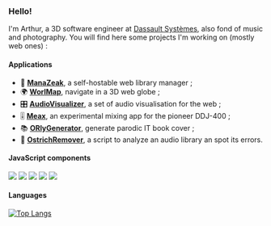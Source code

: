 ### Hello!

I'm Arthur, a 3D software engineer at [Dassault Systèmes](https://www.3ds.com/), also fond of music and photography. You will find here some projects I'm working on (mostly web ones) :

#### Applications

- 🎵 [**ManaZeak**](https://github.com/ManaZeak/ManaZeak), a self-hostable web library manager ;
- 🌍 [**WorlMap**](https://github.com/ArthurBeaulieu/WorldMap), navigate in a 3D web globe ;
- 🎛️ [**AudioVisualizer**](https://github.com/ArthurBeaulieu/AudioVisualizer), a set of audio visualisation for the web ;
- 🎚️ [**Meax**](https://github.com/ArthurBeaulieu/Meax), an experimental mixing app for the pioneer DDJ-400 ;
- 📚 [**ORlyGenerator**](https://github.com/ArthurBeaulieu/ORlyGenerator), generate parodic IT book cover ;
- 🦃 [**OstrichRemover**](https://github.com/ArthurBeaulieu/OstrichRemover), a script to analyze an audio library an spot its errors.

#### JavaScript components

[![](https://badgen.net/badge/Shortcut.js/1.0.0/yellow)](https://github.com/ArthurBeaulieu/Shortcut.js)
[![](https://badgen.net/badge/Notification.js/1.1.0/yellow)](https://github.com/ArthurBeaulieu/Notification.js)
[![](https://badgen.net/badge/Logger.js/1.2.0/yellow)](https://github.com/ArthurBeaulieu/Logger.js)
[![](https://badgen.net/badge/CustomEvents.js/1.2.0/yellow)](https://github.com/ArthurBeaulieu/CustomEvents.js)
[![](https://badgen.net/badge/TreeList.js/0.0.1/yellow)](https://github.com/ArthurBeaulieu/TreeList.js)

#### Languages

[![Top Langs](https://github-readme-stats.vercel.app/api/top-langs/?username=ArthurBeaulieu&layout=compact)](https://github.com/ArthurBeaulieu)
